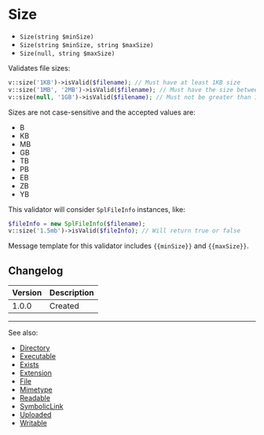 # Size

- `Size(string $minSize)`
- `Size(string $minSize, string $maxSize)`
- `Size(null, string $maxSize)`

Validates file sizes:

```php
v::size('1KB')->isValid($filename); // Must have at least 1KB size
v::size('1MB', '2MB')->isValid($filename); // Must have the size between 1MB and 2MB
v::size(null, '1GB')->isValid($filename); // Must not be greater than 1GB
```

Sizes are not case-sensitive and the accepted values are:

- B
- KB
- MB
- GB
- TB
- PB
- EB
- ZB
- YB

This validator will consider `SplFileInfo` instances, like:

```php
$fileInfo = new SplFileInfo($filename);
v::size('1.5mb')->isValid($fileInfo); // Will return true or false
```

Message template for this validator includes `{{minSize}}` and `{{maxSize}}`.

## Changelog

Version | Description
--------|-------------
  1.0.0 | Created

***
See also:

- [Directory](Directory.md)
- [Executable](Executable.md)
- [Exists](Exists.md)
- [Extension](Extension.md)
- [File](File.md)
- [Mimetype](Mimetype.md)
- [Readable](Readable.md)
- [SymbolicLink](SymbolicLink.md)
- [Uploaded](Uploaded.md)
- [Writable](Writable.md)
